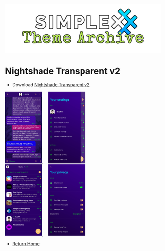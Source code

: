 ![SxC Theme Archive Banner](../resources/SxC_themeBanner.png)

# Nightshade Transparent v2

* Download [Nightshade Transparent v2](../themes/SxC_NightshadeTransparent-v2.theme)

<a href="../screenshots/SxC_NightshadeTransparent-v201.jpg" target="_blank">
	<img src="../screenshots/SxC_NightshadeTransparent-v201.jpg" width="120">
</a>&nbsp;&nbsp;&nbsp;
<a href="../screenshots/SxC_NightshadeTransparent-v202.jpg" target="_blank">
	<img src="../screenshots/SxC_NightshadeTransparent-v202.jpg" width="120">
</a>
<br>
<a href="../screenshots/SxC_NightshadeTransparent-v203.jpg" target="_blank">
	<img src="../screenshots/SxC_NightshadeTransparent-v203.jpg" width="120">
</a>&nbsp;&nbsp;&nbsp;
<a href="../screenshots/SxC_NightshadeTransparent-v204.jpg" target="_blank">
	<img src="../screenshots/SxC_NightshadeTransparent-v204.jpg" width="120">
</a>

* [Return Home](../)